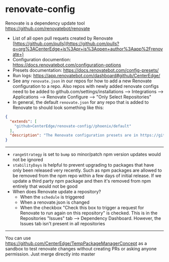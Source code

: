 # renovate-config

Renovate is a dependency update tool https://github.com/renovatebot/renovate

- List of all open pull requets created by Renovate [https://github.com/pulls](https://github.com/pulls?q=org%3ACenterEdge+is%3Apr+is%3Aopen+author%3Aapp%2Frenovate+)
- Configuration documention: https://docs.renovatebot.com/configuration-options
- Presets documentation: https://docs.renovatebot.com/config-presets/
- Run logs: https://app.renovatebot.com/dashboard#github/CenterEdge/
- See any `renovate.json` in our repos for how to add a new Renovate configuration to a repo. Also repos with newly added renovate configs need to be added to github.com/settings/installations --> Integrations --> Applications --> Renovate Configure --> "Only Select Repositories"
- In general, the default `renovate.json` for any repo that is added to Renovate to should look something like this:
```json
{
  "extends": [
    "github>CenterEdge/renovate-config//phoenix/default"
  ],
  "description": "The Renovate configuration presets are in https://github.com/CenterEdge/renovate-config"
}
```


----

- `rangeStrategy` is set to `bump` so minor/patch npm version updates would not be ignored
- `stabilityDays` is helpful to prevent upgrading to packages that have only been released very recently. Such as npm packages are allowed to be removed from the npm repo within a few days of initial release. If we update a third party npm package and then it's removed from npm entirely that would not be good
- When does Renovate update a repository?
  - When the `schedule` is triggered
  - When a renovate.json is changed
  - When the checkbox "Check this box to trigger a request for Renovate to run again on this repository" is checked. This is in the Repositories "Issues" tab --> Dependency Dashboard. However, the Issues tab isn't present in all repositories

----

You can use https://github.com/CenterEdge/TempPackageManagerConcept as a sandbox to test renovate changes without creating PRs or asking anyone permission. Just merge directly into master
